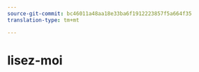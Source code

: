 ```yaml
---
source-git-commit: bc46011a48aa18e33ba6f1912223857f5a664f35
translation-type: tm+mt

---
```

# lisez-moi
